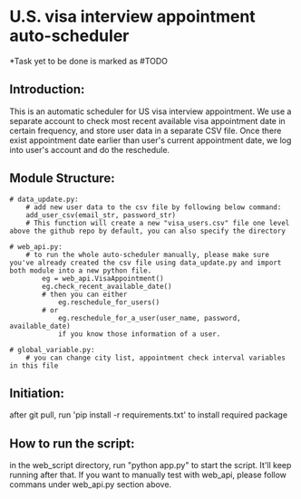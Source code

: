 # U.S. visa interview appointment auto-scheduler
*Task yet to be done is marked as #TODO

## Introduction:

This is an automatic scheduler for US visa interview appointment. We use a separate account to check most recent available visa appointment date in certain frequency, and store user data in a separate CSV file. Once there exist appointment date earlier than user's current appointment date, we log into user's account and do the reschedule.

## Module Structure:
```Python3
# data_update.py:
    # add new user data to the csv file by following below command:
    add_user_csv(email_str, password_str)
    # This function will create a new "visa_users.csv" file one level above the github repo by default, you can also specify the directory

# web_api.py:
    # to run the whole auto-scheduler manually, please make sure you've already created the csv file using data_update.py and import both module into a new python file.
        eg = web_api.VisaAppointment()
        eg.check_recent_available_date() 
        # then you can either
            eg.reschedule_for_users()
        # or 
            eg.reschedule_for_a_user(user_name, password, available_date)
            if you know those information of a user.

# global_variable.py:
    # you can change city list, appointment check interval variables in this file
```

## Initiation:

after git pull, run 'pip install -r requirements.txt' to install required package


## How to run the script:

in the web_script directory, run "python app.py" to start the script. It'll keep running after that.
If you want to manually test with web_api, please follow commans under web_api.py section above.



